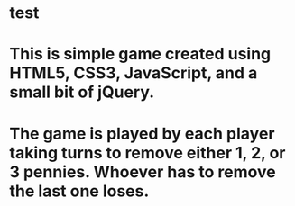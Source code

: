 # test
# This is simple game created using HTML5, CSS3, JavaScript, and a small bit of jQuery.
# The game is played by each player taking turns to remove either 1, 2, or 3 pennies. Whoever has to remove the last one loses.
